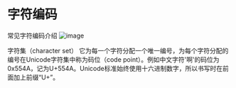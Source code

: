 # 字符编码

常见字符编码介绍
![image](https://cdn.staticaly.com/gh/YangLuchao/img_host@master/20230418/image.48azg35nw400.webp)

字符集（character set） 它为每一个字符分配一个唯一编号，为每个字符分配的编号在Unicode字符集中称为码位（code point）。例如中文字符'啊'的码位为0x554A，记为U\+554A。Unicode标准始终使用十六进制数字，所以书写时在前面加上前缀“U\+”。
